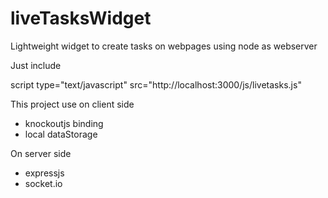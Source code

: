liveTasksWidget
===============

Lightweight widget to create tasks on webpages using node as webserver

Just include

script type="text/javascript" src="http://localhost:3000/js/livetasks.js"

This project use on client side
- knockoutjs binding
- local dataStorage

On server side
- expressjs
- socket.io